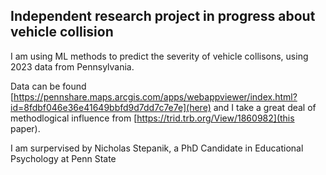 ## Independent research project in progress about vehicle collision 

I am using ML methods to predict the severity of vehicle collisons, using 2023 data from Pennsylvania.

Data can be found [https://pennshare.maps.arcgis.com/apps/webappviewer/index.html?id=8fdbf046e36e41649bbfd9d7dd7c7e7e](here) and I take a great deal of methodlogical influence from [https://trid.trb.org/View/1860982](this paper). 

I am surpervised by Nicholas Stepanik, a PhD Candidate in Educational Psychology at Penn State
